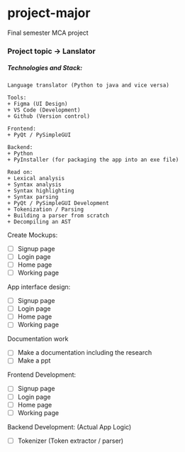 # project-major
Final semester MCA project

### Project topic -> Lanslator 

##### Technologies and Stack:
```
Language translator (Python to java and vice versa)

Tools:
+ Figma (UI Design)
+ VS Code (Development)
+ Github (Version control)

Frontend:
+ PyQt / PySimpleGUI

Backend:
+ Python
+ PyInstaller (for packaging the app into an exe file)

Read on:
+ Lexical analysis
+ Syntax analysis
+ Syntax highlighting
+ Syntax parsing
+ PyQt / PySimpleGUI Development
+ Tokenization / Parsing
+ Building a parser from scratch
+ Decompiling an AST

```
Create Mockups:
- [ ] Signup page
- [ ] Login page
- [ ] Home page
- [ ] Working page

App interface design:
- [ ] Signup page
- [ ] Login page
- [ ] Home page
- [ ] Working page

Documentation work
- [ ] Make a documentation including the research
- [ ] Make a ppt

Frontend Development:
- [ ] Signup page
- [ ] Login page
- [ ] Home page
- [ ] Working page

Backend Development: (Actual App Logic)
- [ ] Tokenizer (Token extractor / parser)
